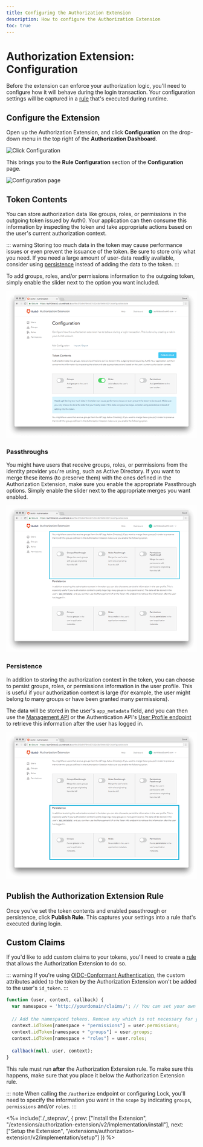 ```yaml
---
title: Configuring the Authorization Extension
description: How to configure the Authorization Extension
toc: true
---
```


# Authorization Extension: Configuration

Before the extension can enforce your authorization logic, you'll need to configure how it will behave during the login transaction. Your configuration settings will be captured in a [rule](/rules) that's executed during runtime.

## Configure the Extension

Open up the Authorization Extension, and click **Configuration** on the drop-down menu in the top right of the **Authorization Dashboard**.

![Click Configuration](/media/articles/extensions/authorization/click-configuration.png)

This brings you to the **Rule Configuration** section of the **Configuration** page.

![Configuration page](/media/articles/extensions/authorization/configuration.png)

## Token Contents

You can store authorization data like groups, roles, or permissions in the outgoing token issued by Auth0. Your application can then consume this information by inspecting the token and take appropriate actions based on the user's current authorization context.

::: warning
Storing too much data in the token may cause performance issues or even prevent the issuance of the token. Be sure to store only what you need. If you need a large amount of user-data readily available, consider using [persistence](#persistence) instead of adding the data to the token.
:::

To add groups, roles, and/or permissions information to the outgoing token, simply enable the slider next to the option you want included.

![Set token contents](/media/articles/extensions/authorization/user-info.png)

### Passthroughs

You might have users that receive groups, roles, or permissions from the identity provider you're using, such as Active Directory. If you want to merge these items (to preserve them) with the ones defined in the Authorization Extension, make sure you enable the appropriate Passthrough options. Simply enable the slider next to the appropriate merges you want enabled.

![Enable passthroughs](/media/articles/extensions/authorization/passthrough.png)

### Persistence

In addition to storing the authorization context in the token, you can choose to persist groups, roles, or permissions information in the user profile. This is useful if your authorization context is large (for example, the user might belong to many groups or have been granted many permissions). 

The data will be stored in the user's `app_metadata` field, and you can then use the [Management API](/api/management/v2) or the Authentication API's [User Profile endpoint](/api/authentication#user-profile) to retrieve this information after the user has logged in.

![Enable persistence](/media/articles/extensions/authorization/persistence.png)

## Publish the Authorization Extension Rule

Once you've set the token contents and enabled passthrough or persistence, click **Publish Rule**. This captures your settings into a rule that's executed during login.

## Custom Claims

If you'd like to add custom claims to your tokens, you'll need to create a [rule](/rules) that allows the Authorization Extension to do so.

::: warning
If you're using [OIDC-Conformant Authentication](/api-auth/intro), the custom attributes added to the token by the Authorization Extension won't be added to the user's `id_token`.
:::

```js
function (user, context, callback) {
  var namespace = 'http://yourdomain/claims/'; // You can set your own namespace, but do not use an Auth0 domain

  // Add the namespaced tokens. Remove any which is not necessary for your scenario
  context.idToken[namespace + "permissions"] = user.permissions;
  context.idToken[namespace + "groups"] = user.groups;
  context.idToken[namespace + "roles"] = user.roles;
  
  callback(null, user, context);
}
```

This rule must run **after** the Authorization Extension rule. To make sure this happens, make sure that you place it below the Authorization Extension rule.

::: note
When calling the `/authorize` endpoint or configuring Lock, you'll need to specify the information you want in the `scope` by indicating `groups`, `permissions` and/or `roles`.
:::

<%= include('./_stepnav', {
 prev: ["Install the Extension", "/extensions/authorization-extension/v2/implementation/install"],
 next: ["Setup the Extension", "/extensions/authorization-extension/v2/implementation/setup"]
}) %>